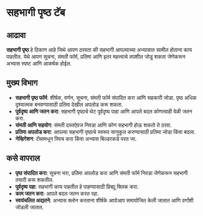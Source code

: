 # सहभागी पृष्ठ टॅब

## आढावा

**सहभागी पृष्ठ** हे ठिकाण आहे जिथे आपण ठरवता की सहभागी आपल्याच्या अभ्यासात सामील होताना काय पाहतील. येथे आपण सूचना, संमती फॉर्म, प्रतिमा आणि इतर महत्त्वाचे तपशील जोडू शकता जेणेकरून अभ्यास स्पष्ट आणि आकर्षक होईल.

## मुख्य विभाग

- **सहभागी पृष्ठ फॉर्म**: शीर्षक, वर्णन, सूचना, संमती फॉर्म संपादित करा आणि सहकारी जोडा. पृष्ठ अधिक दृश्यात्मक बनवण्यासाठी प्रतिमा देखील अपलोड करू शकता.
- **पूर्वदृष्य आणि जतन करा**: सहभागी पृष्ठाचे थेट पूर्वदृष्य पाहा आणि आपले बदल कोणत्याही वेळी जतन करा.
- **संमती आणि सहयोग**: संमती दस्तऐवज निवडा आणि कोण सहभागी होऊ शकतो ते ठरवा.
- **प्रतिमा अपलोड करा**: आपल्या सहभागी पृष्ठाचे स्वरूप सानुकूल करण्यासाठी प्रतिमा जोडा किंवा बदला.
- **नेव्हिगेशन**: टॅब्समधून स्विच करा किंवा अभ्यास बिल्डरकडे परत जा.

## कसे वापराल

- **पृष्ठ संपादित करा**: सूचना भरा, प्रतिमा अपलोड करा आणि संमती फॉर्म निवडा जेणेकरून सहभागी तयारी करू शकतील.
- **पूर्वदृष्य पहा**: सहभागी काय पाहतील हे पाहण्यासाठी प्रिव्ह्यू क्लिक करा.
- **काम जतन करा**: आपले बदल जतन करत रहा.
- **स्वयंचलित अद्यतने**: अभ्यास क्लोन करताना शीर्षके आपोआप समायोजित केली जातात आणि वर्गांशी जोडली जातात.